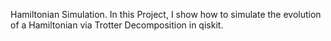 Hamiltonian Simulation. In this Project, I show how to simulate the evolution of a Hamiltonian via Trotter Decomposition in qiskit.
